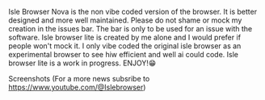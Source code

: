 Isle Browser Nova is the non vibe coded version of the browser. It is better designed and more well maintained. Please do not shame or mock my creation in the issues bar. The bar is only to be used for an issue with the software. Isle browser lite is created by me alone and I would prefer if people won't mock it. I only vibe coded the original isle browser as an experimental browser to see hiw efficient and well ai could code. Isle browser lite is a work in progress. ENJOY!😁


Screenshots (For a more news subsribe to https://www.youtube.com/@Islebrowser)
